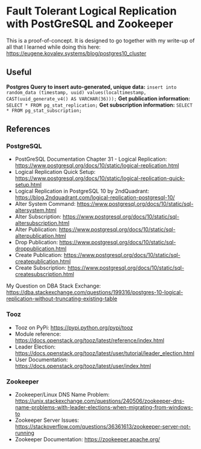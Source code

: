 # Fault Tolerant Logical Replication with PostGreSQL and Zookeeper

This is a proof-of-concept. It is designed to go together with my write-up of all that I learned while doing this here: https://eugene.kovalev.systems/blog/postgres10_cluster

## Useful

**Postgres Query to insert auto-generated, unique data:** `insert into random_data (timestamp, uuid) values(localtimestamp, CAST(uuid_generate_v4() AS VARCHAR(36)));`
**Get publication information:** `SELECT * FROM pg_stat_replication;`
**Get subscription information:** `SELECT * FROM pg_stat_subscription;`

## References

### PostgreSQL

+ PostGreSQL Documentation Chapter 31 - Logical Replication: https://www.postgresql.org/docs/10/static/logical-replication.html
+ Logical Replication Quick Setup: https://www.postgresql.org/docs/10/static/logical-replication-quick-setup.html
+ Logical Replication in PostgreSQL 10 by 2ndQuadrant: https://blog.2ndquadrant.com/logical-replication-postgresql-10/
+ Alter System Command: https://www.postgresql.org/docs/10/static/sql-altersystem.html
+ Alter Subscription: https://www.postgresql.org/docs/10/static/sql-altersubscription.html
+ Alter Publication: https://www.postgresql.org/docs/10/static/sql-alterpublication.html
+ Drop Publication: https://www.postgresql.org/docs/10/static/sql-droppublication.html
+ Create Publication: https://www.postgresql.org/docs/10/static/sql-createpublication.html
+ Create Subscription: https://www.postgresql.org/docs/10/static/sql-createsubscription.html

My Question on DBA Stack Exchange: https://dba.stackexchange.com/questions/199316/postgres-10-logical-replication-without-truncating-existing-table

### Tooz

+ Tooz on PyPi: https://pypi.python.org/pypi/tooz
+ Module reference: https://docs.openstack.org/tooz/latest/reference/index.html
+ Leader Election: https://docs.openstack.org/tooz/latest/user/tutorial/leader_election.html
+ User Documentation: https://docs.openstack.org/tooz/latest/user/index.html

### Zookeeper

+ Zookeeper/Linux DNS Name Problem: https://unix.stackexchange.com/questions/240506/zookeeper-dns-name-problems-with-leader-elections-when-migrating-from-windows-to
+ Zookeeper Server Issues: https://stackoverflow.com/questions/36361613/zookeeper-server-not-running
+ Zookeeper Documentation: https://zookeeper.apache.org/
